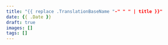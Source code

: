 ```yaml
---
title: "{{ replace .TranslationBaseName "-" " " | title }}"
date: {{ .Date }}
draft: true
images: []
tags: []
---
```


<!--more-->

